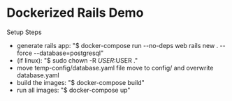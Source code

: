 # Dockerized Rails Demo

Setup Steps
* generate rails app: "$ docker-compose run --no-deps web rails new . --force --database=postgresql"
* (if linux): "$ sudo chown -R $USER:$USER ."
* move temp-config/database.yaml file move to config/ and overwrite database.yaml
* build the images: "$ docker-compose build"
* run all images: "$ docker-compose up"
